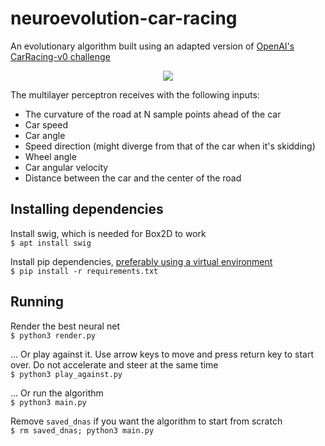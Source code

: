 # neuroevolution-car-racing

An evolutionary algorithm built using an adapted version of [OpenAI's CarRacing-v0 challenge](https://gym.openai.com/envs/CarRacing-v0/)
<p align="center">
  <a href="https://raw.githubusercontent.com/lucasgdm/evolutionary-neuralnet-car-racing/master/demo.mp4">
    <img src="https://raw.githubusercontent.com/lucasgdm/evolutionary-neuralnet-car-racing/master/demo.gif" />
  </a>
</p>

The multilayer perceptron receives with the following inputs:
- The curvature of the road at N sample points ahead of the car
- Car speed
- Car angle
- Speed direction (might diverge from that of the car when it's skidding)
- Wheel angle
- Car angular velocity
- Distance between the car and the center of the road

## Installing dependencies
Install swig, which is needed for Box2D to work  
`$ apt install swig`

Install pip dependencies, [preferably using a virtual environment](https://docs.python.org/3/tutorial/venv.html)  
`$ pip install -r requirements.txt`

## Running
Render the best neural net  
`$ python3 render.py`

... Or play against it. Use arrow keys to move and press return key to start over. Do not accelerate and steer at the same time  
`$ python3 play_against.py`

... Or run the algorithm  
`$ python3 main.py`

Remove `saved_dnas` if you want the algorithm to start from scratch  
`$ rm saved_dnas; python3 main.py`

